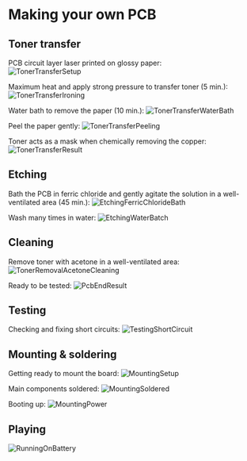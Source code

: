# Making your own PCB

## Toner transfer

PCB circuit layer laser printed on glossy paper:  
![TonerTransferSetup](./images/toner_transfer_setup.jpg)

Maximum heat and apply strong pressure to transfer toner (5 min.):
![TonerTransferIroning](./images/toner_transfer_ironing.jpg)

Water bath to remove the paper (10 min.):
![TonerTransferWaterBath](./images/toner_transfer_water_bath.jpg)

Peel the paper gently:
![TonerTransferPeeling](./images/toner_transfer_peeling.jpg)

Toner acts as a mask when chemically removing the copper:
![TonerTransferResult](./images/toner_transfer_result.jpg)

## Etching

Bath the PCB in ferric chloride and gently agitate the solution in a well-ventilated area (45 min.):
![EtchingFerricChlorideBath](./images/etching_ferric_chloride_bath.jpg)

Wash many times in water:
![EtchingWaterBatch](./images/etching_water_bath.jpg)

## Cleaning

Remove toner with acetone in a well-ventilated area:
![TonerRemovalAcetoneCleaning](./images/toner_removal_acetone_cleaning.jpg)

Ready to be tested:
![PcbEndResult](./images/pcb_end_result.jpg)

## Testing

Checking and fixing short circuits:
![TestingShortCircuit](./images/testing_short_circuit.jpg)

## Mounting & soldering

Getting ready to mount the board:
![MountingSetup](./images/mounting_setup.jpg)

Main components soldered:
![MountingSoldered](./images/mounting_soldered.jpg)

Booting up:
![MountingPower](./images/mounting_power.jpg)


## Playing

![RunningOnBattery](./images/running_on_battery.jpg)

